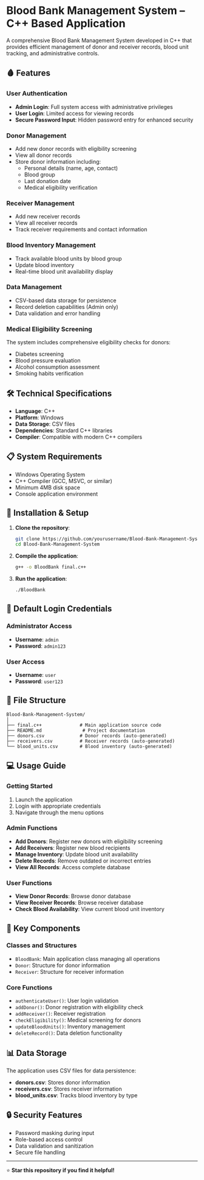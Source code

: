 # Blood Bank Management System – C++ Based Application

A comprehensive Blood Bank Management System developed in C++ that provides efficient management of donor and receiver records, blood unit tracking, and administrative controls.

## 🩸 Features

### User Authentication
- **Admin Login**: Full system access with administrative privileges
- **User Login**: Limited access for viewing records
- **Secure Password Input**: Hidden password entry for enhanced security

### Donor Management
- Add new donor records with eligibility screening
- View all donor records
- Store donor information including:
  - Personal details (name, age, contact)
  - Blood group
  - Last donation date
  - Medical eligibility verification

### Receiver Management
- Add new receiver records
- View all receiver records
- Track receiver requirements and contact information

### Blood Inventory Management
- Track available blood units by blood group
- Update blood inventory
- Real-time blood unit availability display

### Data Management
- CSV-based data storage for persistence
- Record deletion capabilities (Admin only)
- Data validation and error handling

### Medical Eligibility Screening
The system includes comprehensive eligibility checks for donors:
- Diabetes screening
- Blood pressure evaluation
- Alcohol consumption assessment
- Smoking habits verification

## 🛠️ Technical Specifications

- **Language**: C++
- **Platform**: Windows
- **Data Storage**: CSV files
- **Dependencies**: Standard C++ libraries
- **Compiler**: Compatible with modern C++ compilers

## 📋 System Requirements

- Windows Operating System
- C++ Compiler (GCC, MSVC, or similar)
- Minimum 4MB disk space
- Console application environment

## 🚀 Installation & Setup

1. **Clone the repository**:
   ```bash
   git clone https://github.com/yourusername/Blood-Bank-Management-System.git
   cd Blood-Bank-Management-System
   ```

2. **Compile the application**:
   ```bash
   g++ -o BloodBank final.c++
   ```

3. **Run the application**:
   ```bash
   ./BloodBank
   ```

## 👥 Default Login Credentials

### Administrator Access
- **Username**: `admin`
- **Password**: `admin123`

### User Access
- **Username**: `user`
- **Password**: `user123`

## 📁 File Structure

```
Blood-Bank-Management-System/
│
├── final.c++              # Main application source code
├── README.md               # Project documentation
├── donors.csv             # Donor records (auto-generated)
├── receivers.csv          # Receiver records (auto-generated)
└── blood_units.csv        # Blood inventory (auto-generated)
```

## 💻 Usage Guide

### Getting Started
1. Launch the application
2. Login with appropriate credentials
3. Navigate through the menu options

### Admin Functions
- **Add Donors**: Register new donors with eligibility screening
- **Add Receivers**: Register new blood recipients
- **Manage Inventory**: Update blood unit availability
- **Delete Records**: Remove outdated or incorrect entries
- **View All Records**: Access complete database

### User Functions
- **View Donor Records**: Browse donor database
- **View Receiver Records**: Browse receiver database
- **Check Blood Availability**: View current blood unit inventory

## 🔧 Key Components

### Classes and Structures
- `BloodBank`: Main application class managing all operations
- `Donor`: Structure for donor information
- `Receiver`: Structure for receiver information

### Core Functions
- `authenticateUser()`: User login validation
- `addDonor()`: Donor registration with eligibility check
- `addReceiver()`: Receiver registration
- `checkEligibility()`: Medical screening for donors
- `updateBloodUnits()`: Inventory management
- `deleteRecord()`: Data deletion functionality

## 📊 Data Storage

The application uses CSV files for data persistence:
- **donors.csv**: Stores donor information
- **receivers.csv**: Stores receiver information  
- **blood_units.csv**: Tracks blood inventory by type

## 🔒 Security Features

- Password masking during input
- Role-based access control
- Data validation and sanitization
- Secure file handling

---

⭐ **Star this repository if you find it helpful!**
